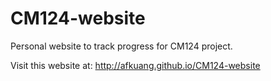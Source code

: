 # CM124-website
Personal website to track progress for CM124 project.

Visit this website at: http://afkuang.github.io/CM124-website

